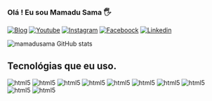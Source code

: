 ### Olá !  Eu sou Mamadu Sama 🖐

[![Blog](https://img.shields.io/badge/Maintained%3F-yes-green.svg)](https//novatecolution.pt/blog/)
[![Youtube](https://img.shields.io/badge/YouTube-FF0000?style=for-the-badge&logo=youtube&logoColor=white)](https://www.youtube.com/@novatecsdev) 
[![Instagram](https://img.shields.io/badge/Instagram-E4405F?style=for-the-badge&logo=instagram&logoColor=white)](https://www.instagram.com/mamadusama/) 
[![Faceboock](https://img.shields.io/badge/Facebook-1877F2?style=for-the-badge&logo=facebook&logoColor=white)](https://www.facebook.com/mamadu.sama.161) 
[![Linkedin](https://img.shields.io/badge/LinkedIn-0077B5?style=for-the-badge&logo=linkedin&logoColor=white)](https://www.facebook.com/mamadu.sama.161)

![mamadusama GitHub stats](https://github-readme-stats.vercel.app/api?username=mamadusama&show_icons=true&theme=radical)

## Tecnológias que eu uso. 


<div style="display: inline">
    <img alt="html5" src="https://img.shields.io/badge/HTML5-E34F26?style=for-the-badge&logo=html5&logoColor=white">
</div>
<div style="display: inline">
    <img alt="html5" src="https://img.shields.io/badge/CSS3-1572B6?style=for-the-badge&logo=css3&logoColor=white">
</div>
<div style="display: inline">
    <img alt="html5" src="https://img.shields.io/badge/JavaScript-F7DF1E?style=for-the-badge&logo=javascript&logoColor=black">
</div>
<div style="display: inline">
    <img  alt="html5" src="https://img.shields.io/badge/PHP-777BB4?style=for-the-badge&logo=php&logoColor=white">
</div>
<div style="display: inline">
    <img  alt="html5" src="https://img.shields.io/badge/Node.js-43853D?style=for-the-badge&logo=node.js&logoColor=white">
</div>
<div style="display: inline">
    <img alt="html5" src="https://img.shields.io/badge/PostgreSQL-316192?style=for-the-badge&logo=postgresql&logoColor=white">
</div>
<div style="display:inline">
    <img  alt="html5" src="https://img.shields.io/badge/React-20232A?style=for-the-badge&logo=react&logoColor=61DAFB">
</div>
<div style="display: inline">
    <img alt="html5" src="https://img.shields.io/badge/Bootstrap-563D7C?style=for-the-badge&logo=bootstrap&logoColor=white">
</div>
<div style="display: inline">
    <img alt="html5" src="https://img.shields.io/badge/MySQL-00000F?style=for-the-badge&logo=mysql&logoColor=white">
</div>
<div style="display: inline">
    <img alt="html5" src="https://img.shields.io/badge/Vue.js-35495E?style=for-the-badge&logo=vue.js&logoColor=4FC08D">
</div>


